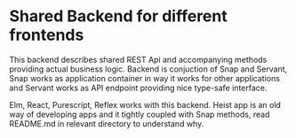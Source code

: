 # Shared Backend for different frontends

This backend describes shared REST Api and accompanying methods providing actual business logic. Backend is conjuction of Snap and Servant, Snap works as application container in way it works for other applications and Servant works as API endpoint providing nice type-safe interface.

Elm, React, Purescript, Reflex works with this backend. Heist app is an old way of developing apps and it tightly coupled with Snap methods, read README.md in relevant directory to understand why.
